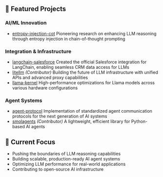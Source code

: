 ## 🚀 Featured Projects

### AI/ML Innovation
- [entropy-injection-cot](https://github.com/colesmcintosh/entropy-injection-cot)
  Pioneering research on enhancing LLM reasoning through entropy injection in chain-of-thought prompting

### Integration & Infrastructure
- [langchain-salesforce](https://github.com/colesmcintosh/langchain-salesforce)
  Created the official Salesforce integration for LangChain, enabling seamless CRM data access for LLMs
- [litellm](https://github.com/colesmcintosh/litellm) *(Contributor)*
  Building the future of LLM infrastructure with unified APIs and advanced proxy capabilities
- [llama-kernel](https://github.com/colesmcintosh/llama-kernel)
  High-performance optimizations for Llama models across various hardware configurations

### Agent Systems
- [agent-protocol](https://github.com/colesmcintosh/agent-protocol)
  Implementation of standardized agent communication protocols for the next generation of AI systems
- [smolagents](https://github.com/huggingface/smolagents) *(Contributor)*
  A lightweight, efficient library for Python-based AI agents

## 🔭 Current Focus
- Pushing the boundaries of LLM reasoning capabilities
- Building scalable, production-ready AI agent systems
- Optimizing LLM performance for real-world applications
- Contributing to open-source AI infrastructure